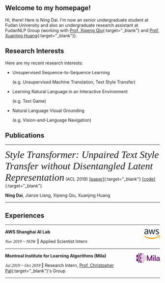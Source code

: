 ## Welcome to my homepage!

Hi, there! Here is Ning Dai. I'm now an senior undergraduate student at Fudan University and also an undergraduate research assistant at FudanNLP Group (working with [Prof. Xipeng Qiu](https://xpqiu.github.io/en.html){:target="_blank"} and [Prof. Xuanjing Huang](https://scholar.google.com/citations?user=RGsMgZA4H78C&hl=en){:target="_blank"}).  





## Research Interests

Here are my recent research interests:

- Unsupervised Sequence-to-Sequence Learning 

  (e.g. Unsupervised Machine Translation, Text Style Transfer)

- Learning Natural Language in an Interactive Environment 

  (e.g. Text Game)

- Natural Language Visual Grounding 

  (e.g. Vision-and-Language Navigation)



## Publications

------

*<font face ="Times New Roman" size="6">Style Transformer:  Unpaired Text Style Transfer without Disentangled Latent Representation</font>* (ACL 2019)  [[paper]](https://www.aclweb.org/anthology/P19-1601.pdf){:target="_blank"}  [[code]](https://github.com/fastnlp/style-transformer){:target="_blank"}  

**Ning Dai**, Jianze Liang, Xipeng Qiu, Xuanjing Huang

------



## Experiences

------

**AWS Shanghai AI Lab**  <img src='./assets/img/aws_logo.png' align='right'> 

*<font face ="Times New Roman">Nov 2019 ~ NOW</font>*     ‖  Applied Scientist Intern

------

**Montreal Institute for Learning Algorithms (Mila)**  <img src='./assets/img/mila_logo.png' align='right'>

*<font face ="Times New Roman">Jul 2019 ~ Oct 2019</font>* ‖  Research Intern,  [Prof. Christopher Pal](https://mila.quebec/en/person/pal-christopher/){:target="_blank"}'s Group

------

